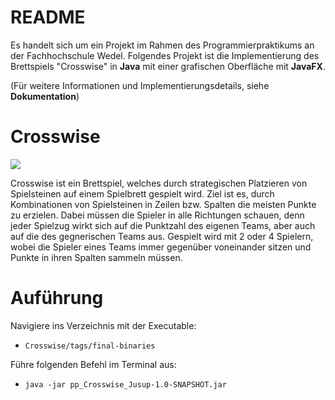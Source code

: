 # README
Es handelt sich um ein Projekt im Rahmen des  Programmierpraktikums an der Fachhochschule Wedel. Folgendes Projekt ist die Implementierung des Brettspiels "Crosswise" in **Java** mit einer grafischen Oberfläche mit **JavaFX**.

(Für weitere Informationen und Implementierungsdetails, siehe **Dokumentation**)

# Crosswise
![](./Ressources/Benutzeroberfläche.png)

Crosswise ist ein Brettspiel, welches durch strategischen Platzieren von Spielsteinen auf einem
Spielbrett gespielt wird. Ziel ist es, durch Kombinationen von Spielsteinen in Zeilen bzw. Spalten die
meisten Punkte zu erzielen. Dabei müssen die Spieler in alle Richtungen schauen, denn jeder Spielzug
wirkt sich auf die Punktzahl des eigenen Teams, aber auch auf die des gegnerischen Teams aus.
Gespielt wird mit 2 oder 4 Spielern, wobei die Spieler eines Teams immer gegenüber voneinander
sitzen und Punkte in ihren Spalten sammeln müssen.

# Auführung
Navigiere ins Verzeichnis mit der Executable:
- `Crosswise/tags/final-binaries`

Führe folgenden Befehl im Terminal aus:
- `java -jar pp_Crosswise_Jusup-1.0-SNAPSHOT.jar`
